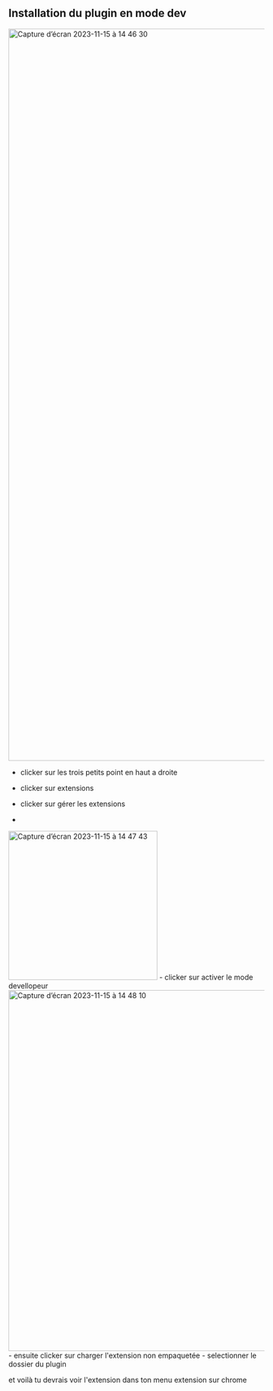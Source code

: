 ## Installation du plugin en mode dev

<img width="1440" alt="Capture d’écran 2023-11-15 à 14 46 30" src="https://github.com/tashikomaaa/eunomie-plugin/assets/25383800/1e9adf55-8cc4-4a06-aa7b-7dd0c5d3f7eb">

- clicker sur les trois petits point en haut a droite
- clicker sur extensions
- clicker sur gérer les extensions

-  
<img width="293" alt="Capture d’écran 2023-11-15 à 14 47 43" src="https://github.com/tashikomaaa/eunomie-plugin/assets/25383800/526e03d1-6d58-491c-b166-f5b8c21ac7dc">
- clicker sur activer le mode devellopeur
<img width="710" alt="Capture d’écran 2023-11-15 à 14 48 10" src="https://github.com/tashikomaaa/eunomie-plugin/assets/25383800/b2da3ca6-69cf-4430-b287-87d38b527ea9">
- ensuite clicker sur charger l'extension non empaquetée
- selectionner le dossier du plugin


 et voilà tu devrais voir l'extension dans ton menu extension sur chrome
